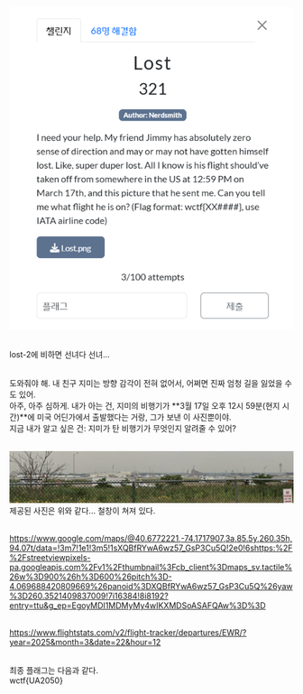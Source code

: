 ![alt text](1.png)<br><br>

lost-2에 비하면 선녀다 선녀...<br><br>

도와줘야 해. 내 친구 지미는 방향 감각이 전혀 없어서, 어쩌면 진짜 엄청 길을 잃었을 수도 있어.<br>
아주, 아주 심하게. 내가 아는 건, 지미의 비행기가 **3월 17일 오후 12시 59분(현지 시간)**에 미국 어딘가에서 출발했다는 거랑, 그가 보낸 이 사진뿐이야.<br>
지금 내가 알고 싶은 건: 지미가 탄 비행기가 무엇인지 알려줄 수 있어?<br><br>

![alt text](Lost.png)<br>
제공된 사진은 위와 같다... 철창이 쳐져 있다.<br><br>

https://www.google.com/maps/@40.6772221,-74.1717907,3a,85.5y,260.35h,94.07t/data=!3m7!1e1!3m5!1sXQBfRYwA6wz57_GsP3Cu5Q!2e0!6shttps:%2F%2Fstreetviewpixels-pa.googleapis.com%2Fv1%2Fthumbnail%3Fcb_client%3Dmaps_sv.tactile%26w%3D900%26h%3D600%26pitch%3D-4.069688420809669%26panoid%3DXQBfRYwA6wz57_GsP3Cu5Q%26yaw%3D260.3521409837009!7i16384!8i8192?entry=ttu&g_ep=EgoyMDI1MDMyMy4wIKXMDSoASAFQAw%3D%3D<br><br>

https://www.flightstats.com/v2/flight-tracker/departures/EWR/?year=2025&month=3&date=22&hour=12<br><br>

최종 플래그는 다음과 같다.<br>
wctf{UA2050}
